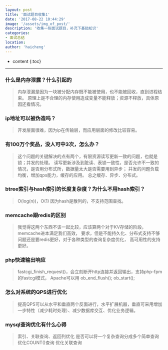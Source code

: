 ```yaml
---
layout: post
title: '面试题目收集1'
date: '2017-08-22 10:44:29'
image: '/assets/img_of_post/'
description: '收集一些面试题目，补充下基础知识'
categories:
- 面试总结
location:
author: 'haicheng'
---
```


* content
{:toc}
---------------------------------------


### 什么是内存泄露？什么引起的
> 内存泄漏是因为一块被分配内存既不能被使用，也不能被回收，直到进程结束。
> 原理上是不合理的内存使用造成变量不能释放；资源不释放，具体原因还看情况。


### ip地址可以被伪造吗？
> 开发层面很难，因为ip在传输层，而应用层面的修改比较容易。


### 有100万个奖品，没人可中3次，怎么办？
> 这个问题的关键解决的点有两个，有限资源读写更新一致的问题，也就是锁；并发的处理。
> 读写更新涉及到脏读、表锁一致性，是否允许不一致的情况，是否用分布式所，数据量太大是否需要用到异步；
> 并发的问题负载均衡，增加qps能力，缓存的应用。
> 总之缓存、异步、分布式。


### btree索引与hash索引的长度复杂度？为什么不用hash索引？
> O(log(n))，O(1)
> 因为hash是散列的，不支持范围查找。


### memcache跟redis的区别
> 我觉得这两个东西不该一起比较，应该算两个对于KV存储的阶段，memcache进本满足我们高效，
> 要求，但是不能持久化、分布式支持不够问题还是要redis更好，对于各种类型的查询复杂度优化，
> 高可用性的支持更好。

### php快速输出响应
> fastcgi_finish_request()，会立刻断开http连接并返回输出，支持php-fpm的fastcgi模式，
> Apache可以用 ob_end_flush(); ob_start();

### 怎么对系统的QPS进行优化
> 提高QPS可以从水平和垂直两个反面进行，水平扩展机器，垂直可采用增加一步特性（减少耗时处理）、减少数据库交互、优化业务逻辑。

### mysql查询优化有什么心得
> 索引、关联查询、返回列优化
> 是否可以将一个复杂查询分成多个简单查询 
> 优化COUNT()查询 
> 优化关联查询 
